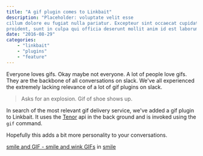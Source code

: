 ```yaml
---
title: "A gif plugin comes to Linkbait"
description: "Placeholder: voluptate velit esse
cillum dolore eu fugiat nulla pariatur. Excepteur sint occaecat cupidatat non
proident, sunt in culpa qui officia deserunt mollit anim id est laborum."
date: "2016-08-29"
categories:
    - "linkbait"
    - "plugins"
    - "feature"
---
```


Everyone loves gifs. Okay maybe not everyone. A lot of people love gifs. They are
the backbone of all conversations on slack. We've all experienced the extremely lacking
relevance of a lot of gif plugins on slack.

> Asks for an explosion. Gif of shoe shows up.

In search of the most relevant gif delivery service, we've added a gif plugin to Linkbait.
It uses the [Tenor](https://www.tenor.co/) api in the back ground and is invoked using the
`gif` command.

Hopefully this adds a bit more personality to your conversations.

<div class="tenor-gif-embed" data-postid="5807616" data-share-method="host" data-width="100%" data-aspect-ratio="0.8714"><a href="https://www.tenor.co/view/smile-and-wink-indy-indianajones-gif-5807616">smile and GIF - smile and wink GIFs</a> in <a href="https://www.tenor.co/search/smile-gifs">smile</a> </div><script type="text/javascript" async src="https://www.tenor.co/embed.js"></script>
